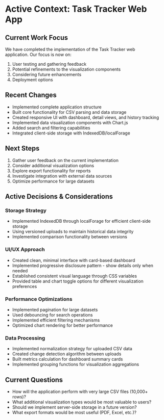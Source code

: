 # Active Context: Task Tracker Web App

## Current Work Focus
We have completed the implementation of the Task Tracker web application. Our focus is now on:

1. User testing and gathering feedback
2. Potential refinements to the visualization components
3. Considering future enhancements
4. Deployment options

## Recent Changes
- Implemented complete application structure
- Built core functionality for CSV parsing and data storage
- Created responsive UI with dashboard, detail views, and history tracking
- Implemented data visualization components with Chart.js
- Added search and filtering capabilities
- Integrated client-side storage with IndexedDB/localForage

## Next Steps
1. Gather user feedback on the current implementation
2. Consider additional visualization options
3. Explore export functionality for reports
4. Investigate integration with external data sources
5. Optimize performance for large datasets

## Active Decisions & Considerations

### Storage Strategy
- Implemented IndexedDB through localForage for efficient client-side storage
- Using versioned uploads to maintain historical data integrity
- Implemented comparison functionality between versions

### UI/UX Approach
- Created clean, minimal interface with card-based dashboard
- Implemented progressive disclosure pattern - show details only when needed
- Established consistent visual language through CSS variables
- Provided table and chart toggle options for different visualization preferences

### Performance Optimizations
- Implemented pagination for large datasets
- Used debouncing for search operations
- Implemented efficient filtering mechanisms
- Optimized chart rendering for better performance

### Data Processing
- Implemented normalization strategy for uploaded CSV data
- Created change detection algorithm between uploads
- Built metrics calculation for dashboard summary cards
- Implemented grouping functions for visualization aggregations

## Current Questions
- How will the application perform with very large CSV files (10,000+ rows)?
- What additional visualization types would be most valuable to users?
- Should we implement server-side storage in a future version?
- What export formats would be most useful (PDF, Excel, etc.)?
